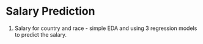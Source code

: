# Salary Prediction

1) Salary for country and race - simple EDA and using 3 regression models to predict the salary.
